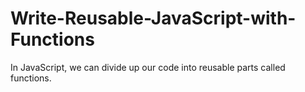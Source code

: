 # Write-Reusable-JavaScript-with-Functions
In JavaScript, we can divide up our code into reusable parts called functions.
